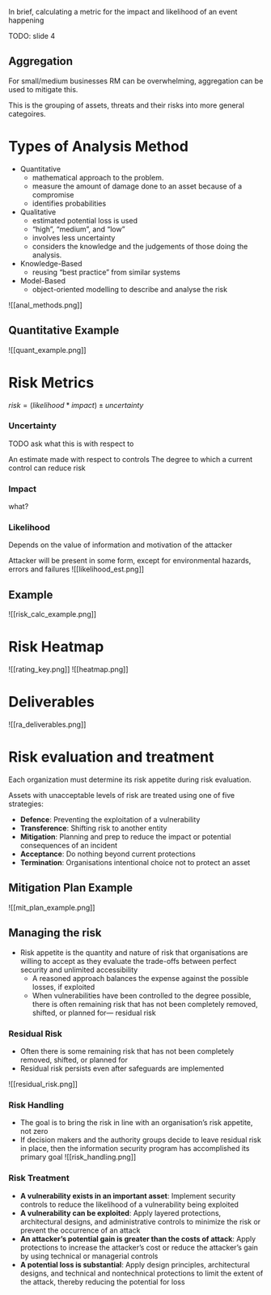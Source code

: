 In brief, calculating a metric for the impact and likelihood of an event happening

TODO: slide 4
## Aggregation 

For small/medium businesses RM can be overwhelming, aggregation can be used to mitigate this.

This is the grouping of assets, threats and their risks into more general categoires.

# Types of Analysis Method

- Quantitative
	- mathematical approach to the problem. 
	- measure the amount of damage done to an asset because of a compromise
	- identifies probabilities
- Qualitative
	- estimated potential loss is used
	- “high”, “medium”, and “low”
	- involves less uncertainty 
	- considers the knowledge and the judgements of those doing the analysis. 
- Knowledge-Based
	- reusing “best practice” from similar systems
- Model-Based
	- object-oriented modelling to describe and analyse the risk

![[anal_methods.png]]
## Quantitative Example

![[quant_example.png]]


# Risk Metrics

$risk = (likelihood * impact) \pm uncertainty$

### Uncertainty

TODO ask what this is with respect to

An estimate made with respect to controls
The degree to which a current control can reduce risk
### Impact
what?
### Likelihood
Depends on the value of information and motivation of the attacker

Attacker will be present in some form, except for environmental hazards, errors and failures
![[likelihood_est.png]]
## Example
![[risk_calc_example.png]]

# Risk Heatmap

![[rating_key.png]]
![[heatmap.png]]

# Deliverables
![[ra_deliverables.png]]


# Risk evaluation and treatment
Each organization must determine its risk appetite during risk evaluation.

Assets with unacceptable levels of risk are treated using one of five strategies:
- **Defence**: Preventing the exploitation of a vulnerability
- **Transference**: Shifting risk to another entity 
- **Mitigation**: Planning and prep to reduce the impact or potential consequences of an incident
- **Acceptance**: Do nothing beyond current protections
- **Termination**: Organisations intentional choice not to protect an asset

## Mitigation Plan Example
![[mit_plan_example.png]]


## Managing the risk
- Risk appetite is the quantity and nature of risk that organisations are willing to accept as they evaluate the trade-offs between perfect security and unlimited accessibility
	- A reasoned approach balances the expense against the possible losses, if exploited
	- When vulnerabilities have been controlled to the degree possible, there is often remaining risk that has not been completely removed, shifted, or planned for— residual risk

### Residual Risk
- Often there is some remaining risk that has not been completely removed, shifted, or planned for
- Residual risk persists even after safeguards are implemented

![[residual_risk.png]]

### Risk Handling
- The goal is to bring the risk in line with an organisation’s risk appetite, not zero
- If decision makers and the authority groups decide to leave residual risk in place, then the information security program has accomplished its primary goal
![[risk_handling.png]]

### Risk Treatment
- **A vulnerability exists in an important asset**: Implement security controls to reduce the likelihood of a vulnerability being exploited
- **A vulnerability can be exploited**: Apply layered protections, architectural designs, and administrative controls to minimize the risk or prevent the occurrence of an attack
- **An attacker’s potential gain is greater than the costs of attack**: Apply protections to increase the attacker’s cost or reduce the attacker’s gain by using technical or managerial controls
- **A potential loss is substantial**: Apply design principles, architectural designs, and technical and nontechnical protections to limit the extent of the attack, thereby reducing the potential for loss

